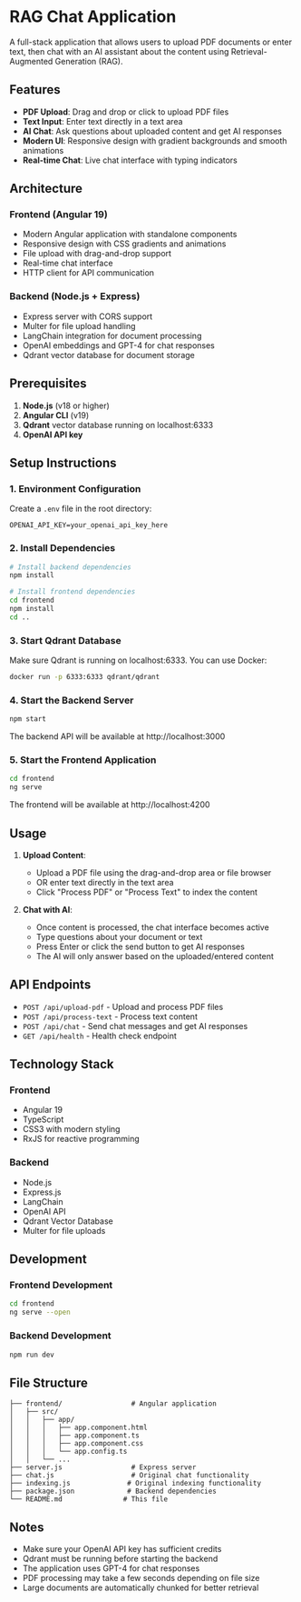 # RAG Chat Application

A full-stack application that allows users to upload PDF documents or enter text, then chat with an AI assistant about the content using Retrieval-Augmented Generation (RAG).

## Features

- **PDF Upload**: Drag and drop or click to upload PDF files
- **Text Input**: Enter text directly in a text area
- **AI Chat**: Ask questions about uploaded content and get AI responses
- **Modern UI**: Responsive design with gradient backgrounds and smooth animations
- **Real-time Chat**: Live chat interface with typing indicators

## Architecture

### Frontend (Angular 19)
- Modern Angular application with standalone components
- Responsive design with CSS gradients and animations
- File upload with drag-and-drop support
- Real-time chat interface
- HTTP client for API communication

### Backend (Node.js + Express)
- Express server with CORS support
- Multer for file upload handling
- LangChain integration for document processing
- OpenAI embeddings and GPT-4 for chat responses
- Qdrant vector database for document storage

## Prerequisites

1. **Node.js** (v18 or higher)
2. **Angular CLI** (v19)
3. **Qdrant** vector database running on localhost:6333
4. **OpenAI API key**

## Setup Instructions

### 1. Environment Configuration
Create a `.env` file in the root directory:
```env
OPENAI_API_KEY=your_openai_api_key_here
```

### 2. Install Dependencies
```bash
# Install backend dependencies
npm install

# Install frontend dependencies
cd frontend
npm install
cd ..
```

### 3. Start Qdrant Database
Make sure Qdrant is running on localhost:6333. You can use Docker:
```bash
docker run -p 6333:6333 qdrant/qdrant
```

### 4. Start the Backend Server
```bash
npm start
```
The backend API will be available at http://localhost:3000

### 5. Start the Frontend Application
```bash
cd frontend
ng serve
```
The frontend will be available at http://localhost:4200

## Usage

1. **Upload Content**:
   - Upload a PDF file using the drag-and-drop area or file browser
   - OR enter text directly in the text area
   - Click "Process PDF" or "Process Text" to index the content

2. **Chat with AI**:
   - Once content is processed, the chat interface becomes active
   - Type questions about your document or text
   - Press Enter or click the send button to get AI responses
   - The AI will only answer based on the uploaded/entered content

## API Endpoints

- `POST /api/upload-pdf` - Upload and process PDF files
- `POST /api/process-text` - Process text content
- `POST /api/chat` - Send chat messages and get AI responses
- `GET /api/health` - Health check endpoint

## Technology Stack

### Frontend
- Angular 19
- TypeScript
- CSS3 with modern styling
- RxJS for reactive programming

### Backend
- Node.js
- Express.js
- LangChain
- OpenAI API
- Qdrant Vector Database
- Multer for file uploads

## Development

### Frontend Development
```bash
cd frontend
ng serve --open
```

### Backend Development
```bash
npm run dev
```

## File Structure

```
├── frontend/                 # Angular application
│   ├── src/
│   │   ├── app/
│   │   │   ├── app.component.html
│   │   │   ├── app.component.ts
│   │   │   ├── app.component.css
│   │   │   └── app.config.ts
│   │   └── ...
├── server.js                 # Express server
├── chat.js                   # Original chat functionality
├── indexing.js              # Original indexing functionality
├── package.json             # Backend dependencies
└── README.md               # This file
```

## Notes

- Make sure your OpenAI API key has sufficient credits
- Qdrant must be running before starting the backend
- The application uses GPT-4 for chat responses
- PDF processing may take a few seconds depending on file size
- Large documents are automatically chunked for better retrieval
